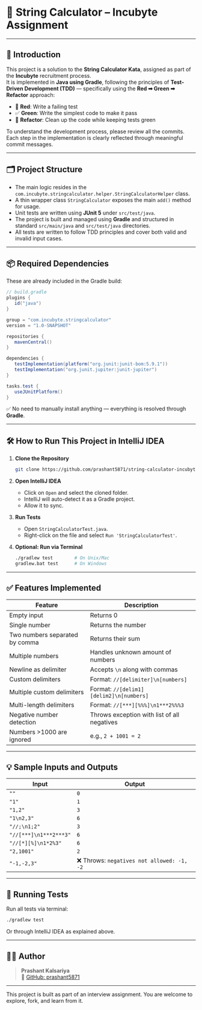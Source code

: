 # 🧮 String Calculator – Incubyte Assignment

---

## 📖 Introduction

This project is a solution to the **String Calculator Kata**, assigned as part of the **Incubyte** recruitment process.  
It is implemented in **Java using Gradle**, following the principles of **Test-Driven Development (TDD)** — specifically using the **Red ➡ Green ➡ Refactor** approach:

- 🔴 **Red**: Write a failing test
- ✅ **Green**: Write the simplest code to make it pass
- 🔁 **Refactor**: Clean up the code while keeping tests green

To understand the development process, please review all the commits. Each step in the implementation is clearly reflected through meaningful commit messages.

---

## 🗂️ Project Structure

- The main logic resides in the `com.incubyte.stringcalculator.helper.StringCalculatorHelper` class.
- A thin wrapper class `StringCalculator` exposes the main `add()` method for usage.
- Unit tests are written using **JUnit 5** under `src/test/java`.
- The project is built and managed using **Gradle** and structured in standard `src/main/java` and `src/test/java` directories.
- All tests are written to follow TDD principles and cover both valid and invalid input cases.

---

## 📦 Required Dependencies

These are already included in the Gradle build:

```groovy
// build.gradle
plugins {
   id("java")
}

group = "com.incubyte.stringcalculator"
version = "1.0-SNAPSHOT"

repositories {
   mavenCentral()
}

dependencies {
   testImplementation(platform("org.junit:junit-bom:5.9.1"))
   testImplementation("org.junit.jupiter:junit-jupiter")
}

tasks.test {
   useJUnitPlatform()
}
```

✅ No need to manually install anything — everything is resolved through **Gradle**.

---

## 🛠️ How to Run This Project in IntelliJ IDEA

1. **Clone the Repository**
   ```bash
   git clone https://github.com/prashant5871/string-calculator-incubyte-assignment.git
   ```

2. **Open IntelliJ IDEA**
    - Click on `Open` and select the cloned folder.
    - IntelliJ will auto-detect it as a Gradle project.
    - Allow it to sync.

3. **Run Tests**
    - Open `StringCalculatorTest.java`.
    - Right-click on the file and select `Run 'StringCalculatorTest'`.

4. **Optional: Run via Terminal**
   ```bash
   ./gradlew test        # On Unix/Mac
   gradlew.bat test      # On Windows
   ```

---

## ✅ Features Implemented

| Feature                         | Description                                                  |
|----------------------------------|--------------------------------------------------------------|
| Empty input                     | Returns 0                                                    |
| Single number                   | Returns the number                                           |
| Two numbers separated by comma  | Returns their sum                                            |
| Multiple numbers                | Handles unknown amount of numbers                            |
| Newline as delimiter            | Accepts `\n` along with commas                               |
| Custom delimiters               | Format: `//[delimiter]\n[numbers]`                           |
| Multiple custom delimiters      | Format: `//[delim1][delim2]\n[numbers]`                      |
| Multi-length delimiters         | Format: `//[***][%%%]\n1***2%%%3`                            |
| Negative number detection       | Throws exception with list of all negatives                 |
| Numbers >1000 are ignored       | e.g., `2 + 1001 = 2`                                         |

---

## 💡 Sample Inputs and Outputs

| Input                         | Output                    |
|------------------------------|---------------------------|
| `""`                         | `0`                        |
| `"1"`                        | `1`                        |
| `"1,2"`                      | `3`                        |
| `"1\n2,3"`                   | `6`                        |
| `"//;\n1;2"`                 | `3`                        |
| `"//[***]\n1***2***3"`       | `6`                        |
| `"//[*][%]\n1*2%3"`          | `6`                        |
| `"2,1001"`                   | `2`                        |
| `"-1,-2,3"`                  | ❌ Throws: `negatives not allowed: -1, -2` |

---

## 🧪 Running Tests

Run all tests via terminal:

```bash
./gradlew test
```

Or through IntelliJ IDEA as explained above.

---

## 👨‍💻 Author

> **Prashant Kalsariya**  
> 🔗 [GitHub: prashant5871](https://github.com/prashant5871)

---

This project is built as part of an interview assignment. You are welcome to explore, fork, and learn from it.
